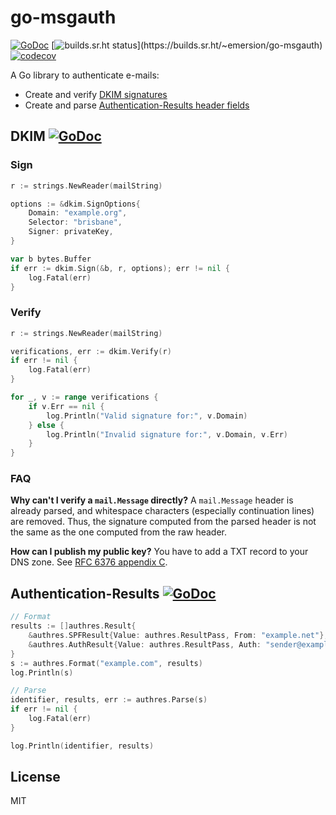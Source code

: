 # go-msgauth

[![GoDoc](https://godoc.org/github.com/emersion/go-msgauth?status.svg)](https://godoc.org/github.com/emersion/go-msgauth)
[![builds.sr.ht status](https://builds.sr.ht/~emersion/go-msgauth.svg?)](https://builds.sr.ht/~emersion/go-msgauth)
[![codecov](https://codecov.io/gh/emersion/go-msgauth/branch/master/graph/badge.svg)](https://codecov.io/gh/emersion/go-msgauth)

A Go library to authenticate e-mails:

* Create and verify [DKIM signatures][DKIM]
* Create and parse [Authentication-Results header fields][Authentication-Results]

## DKIM [![GoDoc](https://godoc.org/github.com/emersion/go-msgauth/dkim?status.svg)](https://godoc.org/github.com/emersion/go-msgauth/dkim)

### Sign

```go
r := strings.NewReader(mailString)

options := &dkim.SignOptions{
	Domain: "example.org",
	Selector: "brisbane",
	Signer: privateKey,
}

var b bytes.Buffer
if err := dkim.Sign(&b, r, options); err != nil {
	log.Fatal(err)
}
```

### Verify

```go
r := strings.NewReader(mailString)

verifications, err := dkim.Verify(r)
if err != nil {
	log.Fatal(err)
}

for _, v := range verifications {
	if v.Err == nil {
		log.Println("Valid signature for:", v.Domain)
	} else {
		log.Println("Invalid signature for:", v.Domain, v.Err)
	}
}
```

### FAQ

**Why can't I verify a `mail.Message` directly?** A `mail.Message` header is
already parsed, and whitespace characters (especially continuation lines) are
removed. Thus, the signature computed from the parsed header is not the same as
the one computed from the raw header.

**How can I publish my public key?** You have to add a TXT record to your DNS
zone. See [RFC 6376 appendix C](https://tools.ietf.org/html/rfc6376#appendix-C).

## Authentication-Results [![GoDoc](https://godoc.org/github.com/emersion/go-msgauth/authres?status.svg)](https://godoc.org/github.com/emersion/go-msgauth/authres)

```go
// Format
results := []authres.Result{
	&authres.SPFResult{Value: authres.ResultPass, From: "example.net"},
	&authres.AuthResult{Value: authres.ResultPass, Auth: "sender@example.com"},
}
s := authres.Format("example.com", results)
log.Println(s)

// Parse
identifier, results, err := authres.Parse(s)
if err != nil {
	log.Fatal(err)
}

log.Println(identifier, results)
```

## License

MIT

[DKIM]: https://tools.ietf.org/html/rfc6376
[Authentication-Results]: https://tools.ietf.org/html/rfc7601
